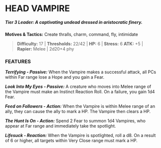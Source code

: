 # HEAD VAMPIRE

##### **Tier 3 Leader:** *A captivating undead dressed in aristocratic finery.*

**Motives & Tactics:** Create thralls, charm, command, fly, intimidate

> **Difficulty:** 17 | **Thresholds:** 22/42 | **HP:** 6 | **Stress:** 6
> **ATK:** +5 | **Rapier:** Melee | 2d20+4 phy

### FEATURES

***Terrifying - Passive:*** When the Vampire makes a successful attack, all PCs within Far range lose a Hope and you gain a Fear.

***Look Into My Eyes - Passive:*** A creature who moves into Melee range of the Vampire must make an Instinct Reaction Roll. On a failure, you gain 1d4 Fear.

***Feed on Followers - Action:*** When the Vampire is within Melee range of an ally, they can cause the ally to mark a HP. The Vampire then clears a HP.

***The Hunt Is On - Action:*** Spend 2 Fear to summon 1d4 Vampires, who appear at Far range and immediately take the spotlight.

***Lifesuck - Reaction:*** When the Vampire is spotlighted, roll a d8. On a result of 6 or higher, all targets within Very Close range must mark a HP.
